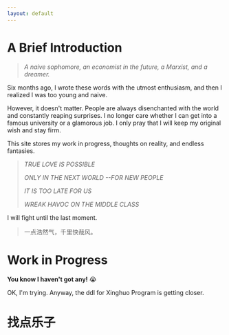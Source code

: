 ```yaml
---
layout: default
---
```


# A Brief Introduction



> *A naive sophomore, an economist in the future, a Marxist, and a dreamer.*



Six months ago, I wrote these words with the utmost enthusiasm, and then I realized I was too young and naive.



However, it doesn't matter. People are always disenchanted with the world and constantly reaping surprises. I no longer care whether I can get into a famous university or a glamorous job. I only pray that I will keep my original wish and stay firm.



This site stores my work in progress, thoughts on reality, and endless fantasies.



> *TRUE LOVE IS POSSIBLE*
>
> *ONLY IN THE NEXT WORLD --FOR NEW PEOPLE*
>
> *IT IS TOO LATE FOR US*
>
> *WREAK HAVOC ON THE MIDDLE CLASS*



I will fight until the last moment.



> 一点浩然气，千里快哉风。



# Work in Progress



**You know I haven't got any!** 😭



 OK, I'm trying. Anyway, the ddl for Xinghuo Program is getting closer.



# 找点乐子



[The Twelfth Night at *Whirling-In-Rags*]: ./Pages/DiscoElysium/2ndJourney.html	"."



